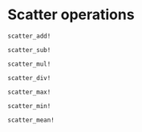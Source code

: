 # Scatter operations

```@docs
scatter_add!
```

```@docs
scatter_sub!
```

```@docs
scatter_mul!
```

```@docs
scatter_div!
```

```@docs
scatter_max!
```

```@docs
scatter_min!
```

```@docs
scatter_mean!
```
